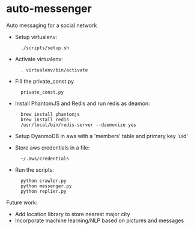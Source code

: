 # auto-messenger
Auto messaging for a social network

- Setup virtualenv:

        ./scripts/setup.sh
  
- Activate virtualenv:

        . virtualenv/bin/activate
  
- Fill the private_const.py

        private_const.py

- Install PhantomJS and Redis and run redis as deamon:

        brew install phantomjs
        brew install redis
        /usr/local/bin/redis-server --daemonize yes
    
- Setup DyanmoDB in aws with a 'members' table and primary key 'uid'

- Store aws credentials in a file:

        ~/.aws/credentials

- Run the scripts:

        python crawler.py
        python messenger.py
        python replier.py

Future work:
- Add location library to store nearest major city
- Incorporate machine learning/NLP based on pictures and messages
